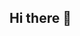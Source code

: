## Hi there 👋

<!--
**carloscalb/carloscalb** is a ✨ _special_ ✨ repository because its `README.md` (this file) appears on your GitHub profile.

# Carlos Cavalcanti
**DevOps Engineer | Infrastructure Specialist | Lawyer**

## About Me
Technology enthusiast with a unique background in both law and IT. Passionate about automating infrastructure, optimizing systems, and bridging the gap between development and operations. My legal experience brings valuable perspective to compliance and security aspects of technology.

## 🛠 Skills
- **Operating Systems**: GNU/Linux (Debian, Ubuntu, CentOS)
- **Version Control**: GitHub, Git
- **Containerization**: Docker, Docker Compose
- **Scripting**: Python, Bash
- **Infrastructure**: Cloud Computing, CI/CD Pipelines, System Administration
- **Legal Tech**: Compliance, Data Protection (LGPD)

## 🔧 Currently Learning/Improving
- Kubernetes
- Terraform
- AWS/GCP Cloud Services
- Ansible

## 🌐 Languages  
- **Portuguese**: Native  
- **English**: Professional working proficiency
  
## 📚 Education
- Bachelor's Degree in Telecommunications Networks
- Postgraduate Degree in Software Quality
- Law Degree

## 🌐 Connect With Me
[![LinkedIn](https://img.shields.io/badge/LinkedIn-0077B5?style=for-the-badge&logo=linkedin&logoColor=white)](https://www.linkedin.com/in/carlos-cavalcanti-adv/)
[![X](https://img.shields.io/badge/X-000000?style=for-the-badge&logo=x&logoColor=white)](https://x.com/ccaj)
[![Dev.to](https://img.shields.io/badge/dev.to-0A0A0A?style=for-the-badge&logo=dev.to&logoColor=white)](https://dev.to/carloscalb)


## 📊 GitHub Stats
![Your GitHub stats](https://github-readme-stats.vercel.app/api?username=carloscalb&show_icons=true&theme=radical)

### 🚀 Tecnologias e Ferramentas

<p align="left">
  <img src="https://cdn.jsdelivr.net/gh/devicons/devicon/icons/python/python-original.svg" alt="Python" width="40" height="40" title="Python"/>
  <img src="https://cdn.jsdelivr.net/gh/devicons/devicon/icons/django/django-plain.svg" alt="Django" width="40" height="40" title="Django"/>
  <img src="https://cdn.jsdelivr.net/gh/devicons/devicon/icons/bash/bash-original.svg" alt="Bash" width="40" height="40" title="Bash"/>
  <img src="https://cdn.jsdelivr.net/gh/devicons/devicon/icons/linux/linux-original.svg" alt="Linux" width="40" height="40" title="Linux"/>
  <img src="https://cdn.jsdelivr.net/gh/devicons/devicon/icons/docker/docker-original.svg" alt="Docker" width="40" height="40" title="Docker"/>
  <img src="https://cdn.jsdelivr.net/gh/devicons/devicon/icons/git/git-original.svg" alt="Git" width="40" height="40" title="Git"/>
  <img src="https://cdn.jsdelivr.net/gh/devicons/devicon/icons/github/github-original.svg" alt="GitHub" width="40" height="40" title="GitHub"/>
</p>


## 🏆 GitHub Trophies
![Your GitHub trophies](https://github-profile-trophy.vercel.app/?username=carloscalb&theme=onedark)
